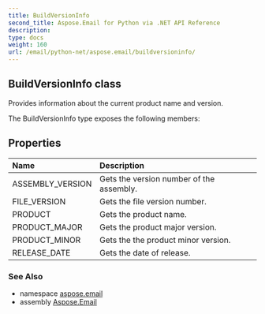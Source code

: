```yaml
---
title: BuildVersionInfo
second_title: Aspose.Email for Python via .NET API Reference
description: 
type: docs
weight: 160
url: /email/python-net/aspose.email/buildversioninfo/
---
```


## BuildVersionInfo class

Provides information about the current product name and version.

The BuildVersionInfo type exposes the following members:
## Properties
| Name | Description |
| :- | :- |
|ASSEMBLY_VERSION|Gets the version number of the assembly.|
|FILE_VERSION|Gets the file version number.|
|PRODUCT|Gets the product name.|
|PRODUCT_MAJOR|Gets the product major version.|
|PRODUCT_MINOR|Gets the the product minor version.|
|RELEASE_DATE|Gets the date of release.|

### See Also

* namespace [aspose.email](/email/python-net/aspose.email/)
* assembly [Aspose.Email](/slides/python-net/)

